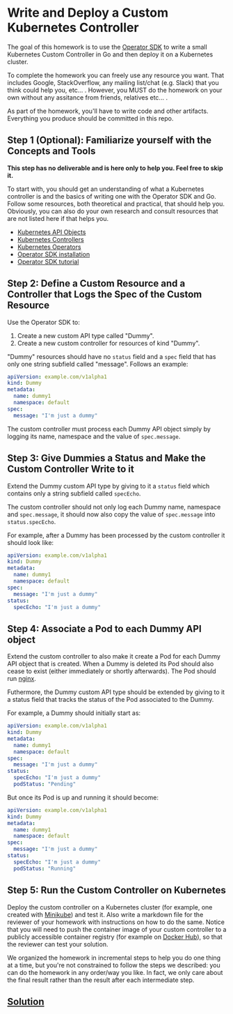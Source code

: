 # Write and Deploy a Custom Kubernetes Controller

The goal of this homework is to use the [Operator SDK][operator-sdk-repo] to
write a small Kubernetes Custom Controller in Go and then deploy it on a
Kubernetes cluster.

To complete the homework you can freely use any resource you want. That
includes Google, StackOverflow, any mailing list/chat (e.g. Slack) that you
think could help you, etc... . However, you MUST do the homework on your own
without any assitance from friends, relatives etc... .

As part of the homework, you'll have to write code and other artifacts.
Everything you produce should be committed in this repo.

## Step 1 (Optional): Familiarize yourself with the Concepts and Tools

**This step has no deliverable and is here only to help you. Feel free to skip
it.**

To start with, you should get an understanding of what a Kubernetes controller
is and the basics of writing one with the Operator SDK and Go. Follow some
resources, both theoretical and practical, that should help you. Obviously, you
can also do your own research and consult resources that are not listed here if
that helps you.

- [Kubernetes API Objects][k8s-objects]
- [Kubernetes Controllers][k8s-controllers]
- [Kubernetes Operators][k8s-operators]
- [Operator SDK installation][operator-sdk-installation]
- [Operator SDK tutorial][operator-sdk-tutorial]

## Step 2: Define a Custom Resource and a Controller that Logs the Spec of the Custom Resource

Use the Operator SDK to:

1. Create a new custom API type called "Dummy".
2. Create a new custom controller for resources of kind "Dummy".

"Dummy" resources should have no `status` field and a `spec` field that has only
one string subfield called "message". Follows an example:

```yaml
apiVersion: example.com/v1alpha1
kind: Dummy
metadata:
  name: dummy1
  namespace: default
spec:
  message: "I'm just a dummy"
```

The custom controller must process each Dummy API object simply by logging its
name, namespace and the value of `spec.message`.

## Step 3: Give Dummies a Status and Make the Custom Controller Write to it

Extend the Dummy custom API type by giving to it a `status` field which contains
only a string subfield called `specEcho`.

The custom controller should not only log each Dummy name, namespace and
`spec.message`, it should now also copy the value of `spec.message` into
`status.specEcho`.

For example, after a Dummy has been processed by the custom controller it should
look like:

```yaml
apiVersion: example.com/v1alpha1
kind: Dummy
metadata:
  name: dummy1
  namespace: default
spec:
  message: "I'm just a dummy"
status:
  specEcho: "I'm just a dummy"
```

## Step 4: Associate a Pod to each Dummy API object

Extend the custom controller to also make it create a Pod for each Dummy API
object that is created. When a Dummy is deleted its Pod should also cease to
exist (either immediately or shortly afterwards). The Pod should run
[nginx][nginx-docker-image].

Futhermore, the Dummy custom API type should be extended by giving to it a
status field that tracks the status of the Pod associated to the Dummy.

For example, a Dummy should initially start as:

```yaml
apiVersion: example.com/v1alpha1
kind: Dummy
metadata:
  name: dummy1
  namespace: default
spec:
  message: "I'm just a dummy"
status:
  specEcho: "I'm just a dummy"
  podStatus: "Pending"
```

But once its Pod is up and running it should become:

```yaml
apiVersion: example.com/v1alpha1
kind: Dummy
metadata:
  name: dummy1
  namespace: default
spec:
  message: "I'm just a dummy"
status:
  specEcho: "I'm just a dummy"
  podStatus: "Running"
```

## Step 5: Run the Custom Controller on Kubernetes

Deploy the custom controller on a Kubernetes cluster (for example, one created
with [Minikube][minikube]) and test it. Also write a markdown file for the
reviewer of your homework with instructions on how to do the same.
Notice that you will need to push the container image of your custom controller
to a publicly accessible container registry (for example on
[Docker Hub][docker-hub]), so that the reviewer can test your solution.

We organized the homework in incremental steps to help you do one thing at a
time, but you're not constrained to follow the steps we described: you can do
the homework in any order/way you like. In fact, we only care about the final
result rather than the result after each intermediate step.


## [Solution](SOLUTION.md)


[nginx-docker-image]: https://hub.docker.com/_/nginx
[docker-hub]: https://hub.docker.com/
[k8s-controllers]: https://kubernetes.io/docs/concepts/architecture/controller/
[k8s-labels]: https://kubernetes.io/docs/concepts/overview/working-with-objects/labels/
[k8s-objects]: https://kubernetes.io/docs/concepts/overview/working-with-objects/kubernetes-objects/
[k8s-operators]: https://kubernetes.io/docs/concepts/extend-kubernetes/operator/
[minikube]: https://minikube.sigs.k8s.io/docs/start/
[operator-sdk-installation]: https://sdk.operatorframework.io/docs/installation/
[operator-sdk-repo]: https://github.com/operator-framework/operator-sdk
[operator-sdk-tutorial]: https://sdk.operatorframework.io/docs/building-operators/golang/tutorial/
